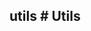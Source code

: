 ## utils # Utils

<!-- import binary.md -->

<!-- import crypt.md -->

<!-- import datetime.md -->

<!-- import encoding.md -->

<!-- import irc.md -->

<!-- import mime.md -->

<!-- import shmentity.md -->

<!-- import terminal.md -->